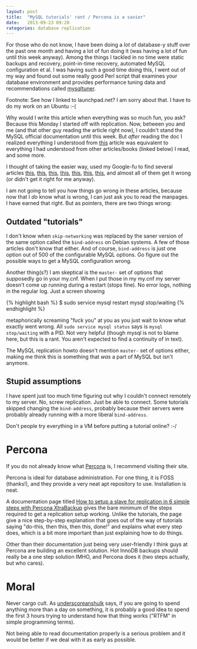 ```yaml
---
layout: post
title:  "MySQL tutorials' rant / Percona is a savior"
date:   2013-09-23 09:20
rategories: database replication
---
```


For those who do not know, I have been doing a *lot* of database-y stuff over the past one month and having a lot of fun doing it (was having a lot of fun until this week anyway). Among the things I tackled in no time were static backups and recovery, point-in-time recovery, automated MySQL configuration et al. I was having such a good time doing this, I went out of my way and found out some really good Perl script that examines your database environment and provides performance tuning data and recommendations called [mysqltuner](https://launchpad.net/mysqltuner).

Footnote: See how I linked to launchpad.net? I am sorry about that. I have to do my work on an Ubuntu :-(

Why would I write this article when everything was so much fun, you ask? Because this Monday I started off with replication. Now, between you and me (and that other guy reading the article right now), I couldn't stand the MySQL official documentation until this week. But *after* reading the doc I realized everything I understood from [this](https://dev.mysql.com/doc/refman/5.0/en/replication.html) article was equivalent to everything I had understood from other articles/books
(linked below) I read, and some more.

I thought of taking the easier way, used my Google-fu to find several articles [this](http://dougbunger.blogspot.in/2011/02/mysql-replication.html), [this](http://www.hbyconsultancy.com/blog/create-a-master-master-mysql-replication-ubuntu-server-10-04-x64.html), [this](http://www.howtoforge.com/mysql_database_replication), [this](http://www.linuxjournal.com/content/database-replication-mysql), [this](http://www.ovaistariq.net/565/setting-up-master-slave-replication-with-mysql/),
[this](http://www.tecmint.com/how-to-setup-mysql-master-slave-replication-in-rhel-centos-fedora/), [this](https://www.digitalocean.com/community/articles/how-to-set-up-master-slave-replication-in-mysql), and almost all of them get it wrong (or didn't get it right for me anyway).

I am not going to tell you how things go wrong in these articles, because now that I *do* know what is wrong, I can just ask you to read the manpages. I have earned that right. But as pointers, there are two things wrong:

## Outdated "tutorials"

I don't know when `skip-networking` was replaced by the saner version of the same option called the `bind-address` on Debian systems. A few of those articles don't know that either. And of course, `bind-address` is just one option out of 500 of the configurable MySQL options. Go figure out the possible ways to get a MySQL configuration wrong.

Another thing(s?) I am skeptical is the `master-` set of options that supposedly go in your my.cnf. When I put those in my my.cnf my server doesn't come up running during a restart (stops fine). No error logs, nothing in the regular log. Just a screen showing 

{% highlight bash %}
$ sudo service mysql restart
mysql stop/waiting
{% endhighlight %}


metaphorically screaming "fuck you" at you as you just wait to know what exactly went wrong. All `sudo service mysql status` says is `mysql stop/waiting` with a PID. Not very helpful (though mysql is not to blame here, but this is a rant. You aren't expected to find a continuity of in text).

The MySQL replication howto doesn't mention `master-` set of options either, making me think this is something that *was* a part of MySQL but isn't anymore.

## Stupid assumptions

I have spent just too much time figuring out why I couldn't connect remotely to my server. No, screw replication. Just be able to connect. Some tutorials skipped changing the `bind-address`, probably because their servers were probably already running with a more liberal `bind-address`.

Don't people try everything in a VM before putting a tutorial online? :-/

# Percona

If you do not already know what [Percona](http://www.percona.com) is, I recommend visiting their site.

Percona is ideal for database administration. For one thing, it is FOSS (thanks!), and they provide a very neat apt repository to use. Installation is neat.

A documentation page titled [How to setup a slave for replication in 6 simple steps with Percona XtraBackup](http://www.percona.com/doc/percona-xtrabackup/2.1/howtos/setting_up_replication.html) gives the bare minimum of the steps required to get a replication setup working. Unlike the tutorials, the page give a nice step-by-step explanation that goes out of the way of tutorials saying "do-this, then this, then this, done!" and explains what every step does, which is a bit more important than just explaining how to do things.

Other than their documentation just being very user-friendly I think guys at Percona are building an excellent solution. Hot InnoDB backups should really be a one step solution IMHO, and Percona does it (two steps actually, but who cares).

# Moral

Never cargo cult. As [underscoreanshulk](https://twitter.com/_anshulk) says, if you are going to spend anything more than a day on something, it is probably a good idea to spend the first 3 hours trying to understand how that thing works ("RTFM" in simple programming terms).

Not being able to read documentation properly is a serious problem and it would be better if we deal with it as early as possible.

